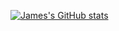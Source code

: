 

[![James's GitHub stats](https://github-readme-stats-beta-sage.vercel.app/api?username=jamesxu0220&hide=stars&show=reviews,prs_merged&show_icons=true&theme=gruvbox)](https://github.com/jamesxu0220)

